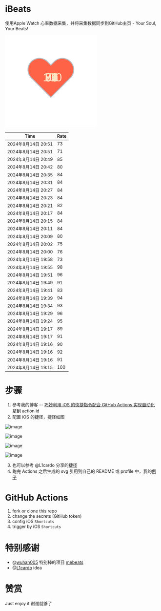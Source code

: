 # iBeats
使用Apple Watch 心率数据采集，并将采集数据同步到GitHub主页 - Your Soul, Your Beats!

![](./files/heart.svg)

<!--START_SECTION:my_heart_rate-->
| Time | Rate | 
 | ---- | ---- | 
| 2024年8月14日 20:51 | 73 |
| 2024年8月14日 20:51 | 71 |
| 2024年8月14日 20:49 | 85 |
| 2024年8月14日 20:42 | 80 |
| 2024年8月14日 20:35 | 84 |
| 2024年8月14日 20:31 | 84 |
| 2024年8月14日 20:27 | 84 |
| 2024年8月14日 20:23 | 84 |
| 2024年8月14日 20:21 | 82 |
| 2024年8月14日 20:17 | 84 |
| 2024年8月14日 20:15 | 84 |
| 2024年8月14日 20:11 | 84 |
| 2024年8月14日 20:09 | 80 |
| 2024年8月14日 20:02 | 75 |
| 2024年8月14日 20:00 | 76 |
| 2024年8月14日 19:58 | 73 |
| 2024年8月14日 19:55 | 98 |
| 2024年8月14日 19:51 | 96 |
| 2024年8月14日 19:49 | 91 |
| 2024年8月14日 19:41 | 83 |
| 2024年8月14日 19:39 | 94 |
| 2024年8月14日 19:34 | 93 |
| 2024年8月14日 19:29 | 96 |
| 2024年8月14日 19:24 | 95 |
| 2024年8月14日 19:17 | 89 |
| 2024年8月14日 19:17 | 91 |
| 2024年8月14日 19:16 | 90 |
| 2024年8月14日 19:16 | 92 |
| 2024年8月14日 19:16 | 91 |
| 2024年8月14日 19:15 | 100 |

<!--END_SECTION:my_heart_rate-->

# 步骤
1. 参考我的博客 -- [巧妙利用 iOS 的快捷指令配合 GitHub Actions 实现自动化](https://github.com/yihong0618/gitblog/issues/198) 拿到 action id
2. 配置 iOS 的捷径，捷径如图

![image](https://user-images.githubusercontent.com/15976103/122154218-0db0b480-ce97-11eb-93bb-5aec07c558dc.png)

![image](https://user-images.githubusercontent.com/15976103/122154236-186b4980-ce97-11eb-8e4b-70551a0391ae.png)

![image](https://user-images.githubusercontent.com/15976103/122154268-2d47dd00-ce97-11eb-902e-3acf292265a9.png)

![image](https://user-images.githubusercontent.com/15976103/122174055-fa144680-ceb4-11eb-9be2-3eb83cd516f7.png)

3. 也可以参考 @L1cardo 分享的[捷径](https://www.icloud.com/shortcuts/6ab6047b459c41ad822ad6b94b1c03d4)
4. 跑完 Actions 之后生成的 svg 引用到自己的 README 或 profile 中，我的[例子](https://github.com/yihong0618) 

# GitHub Actions

1. fork or clone this repo
2. change the secrets (GitHub token)
3. config iOS `Shortcuts` 
4. trigger by iOS `Shortcuts`

# 特别感谢
- @[wuhan005](https://github.com/wuhan005) 特别棒的项目 [mebeats](https://github.com/wuhan005/mebeats)
- @[L1cardo](https://github.com/L1cardo) idea

# 赞赏
Just enjoy it
谢谢就够了
